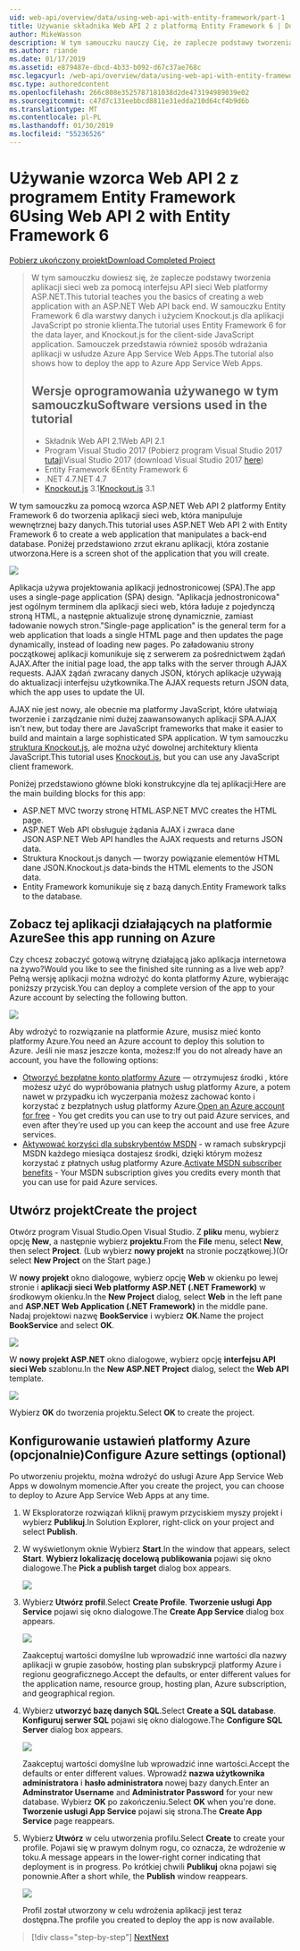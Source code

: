 ```yaml
---
uid: web-api/overview/data/using-web-api-with-entity-framework/part-1
title: Używanie składnika Web API 2 z platformą Entity Framework 6 | Dokumentacja firmy Microsoft
author: MikeWasson
description: W tym samouczku nauczy Cię, że zaplecze podstawy tworzenia aplikacji sieci web za pomocą interfejsu API sieci Web platformy ASP.NET. W tym samouczku użyto programu Entity Framework 6 dla układ danych...
ms.author: riande
ms.date: 01/17/2019
ms.assetid: e879487e-dbcd-4b33-b092-d67c37ae768c
msc.legacyurl: /web-api/overview/data/using-web-api-with-entity-framework/part-1
msc.type: authoredcontent
ms.openlocfilehash: 266c808e3525787181038d2de473194989039e02
ms.sourcegitcommit: c47d7c131eebbcd8811e31edda210d64cf4b9d6b
ms.translationtype: MT
ms.contentlocale: pl-PL
ms.lasthandoff: 01/30/2019
ms.locfileid: "55236526"
---
```

<a name="using-web-api-2-with-entity-framework-6"></a><span data-ttu-id="b5280-104">Używanie wzorca Web API 2 z programem Entity Framework 6</span><span class="sxs-lookup"><span data-stu-id="b5280-104">Using Web API 2 with Entity Framework 6</span></span>
====================

[<span data-ttu-id="b5280-105">Pobierz ukończony projekt</span><span class="sxs-lookup"><span data-stu-id="b5280-105">Download Completed Project</span></span>](https://github.com/MikeWasson/BookService)

> <span data-ttu-id="b5280-106">W tym samouczku dowiesz się, że zaplecze podstawy tworzenia aplikacji sieci web za pomocą interfejsu API sieci Web platformy ASP.NET.</span><span class="sxs-lookup"><span data-stu-id="b5280-106">This tutorial teaches you the basics of creating a web application with an ASP.NET Web API back end.</span></span> <span data-ttu-id="b5280-107">W samouczku Entity Framework 6 dla warstwy danych i użyciem Knockout.js dla aplikacji JavaScript po stronie klienta.</span><span class="sxs-lookup"><span data-stu-id="b5280-107">The tutorial uses Entity Framework 6 for the data layer, and Knockout.js for the client-side JavaScript application.</span></span> <span data-ttu-id="b5280-108">Samouczek przedstawia również sposób wdrażania aplikacji w usłudze Azure App Service Web Apps.</span><span class="sxs-lookup"><span data-stu-id="b5280-108">The tutorial also shows how to deploy the app to Azure App Service Web Apps.</span></span>
>
> ## <a name="software-versions-used-in-the-tutorial"></a><span data-ttu-id="b5280-109">Wersje oprogramowania używanego w tym samouczku</span><span class="sxs-lookup"><span data-stu-id="b5280-109">Software versions used in the tutorial</span></span>
>
> - <span data-ttu-id="b5280-110">Składnik Web API 2.1</span><span class="sxs-lookup"><span data-stu-id="b5280-110">Web API 2.1</span></span>
> - <span data-ttu-id="b5280-111">Program Visual Studio 2017 (Pobierz program Visual Studio 2017 [tutaj](https://visualstudio.microsoft.com/downloads/?utm_medium=microsoft&utm_source=docs.microsoft.com&utm_campaign=button+cta&utm_content=download+vs2017))</span><span class="sxs-lookup"><span data-stu-id="b5280-111">Visual Studio 2017 (download Visual Studio 2017 [here](https://visualstudio.microsoft.com/downloads/?utm_medium=microsoft&utm_source=docs.microsoft.com&utm_campaign=button+cta&utm_content=download+vs2017))</span></span>
> - <span data-ttu-id="b5280-112">Entity Framework 6</span><span class="sxs-lookup"><span data-stu-id="b5280-112">Entity Framework 6</span></span>
> - <span data-ttu-id="b5280-113">.NET 4.7</span><span class="sxs-lookup"><span data-stu-id="b5280-113">.NET 4.7</span></span>
> - <span data-ttu-id="b5280-114">[Knockout.js](http://knockoutjs.com/) 3.1</span><span class="sxs-lookup"><span data-stu-id="b5280-114">[Knockout.js](http://knockoutjs.com/) 3.1</span></span>

<span data-ttu-id="b5280-115">W tym samouczku za pomocą wzorca ASP.NET Web API 2 platformy Entity Framework 6 do tworzenia aplikacji sieci web, która manipuluje wewnętrznej bazy danych.</span><span class="sxs-lookup"><span data-stu-id="b5280-115">This tutorial uses ASP.NET Web API 2 with Entity Framework 6 to create a web application that manipulates a back-end database.</span></span> <span data-ttu-id="b5280-116">Poniżej przedstawiono zrzut ekranu aplikacji, która zostanie utworzona.</span><span class="sxs-lookup"><span data-stu-id="b5280-116">Here is a screen shot of the application that you will create.</span></span>

[![](part-1/_static/image2.png)](part-1/_static/image1.png)

<span data-ttu-id="b5280-117">Aplikacja używa projektowania aplikacji jednostronicowej (SPA).</span><span class="sxs-lookup"><span data-stu-id="b5280-117">The app uses a single-page application (SPA) design.</span></span> <span data-ttu-id="b5280-118">"Aplikacja jednostronicowa" jest ogólnym terminem dla aplikacji sieci web, która ładuje z pojedynczą stroną HTML, a następnie aktualizuje stronę dynamicznie, zamiast ładowanie nowych stron.</span><span class="sxs-lookup"><span data-stu-id="b5280-118">"Single-page application" is the general term for a web application that loads a single HTML page and then updates the page dynamically, instead of loading new pages.</span></span> <span data-ttu-id="b5280-119">Po załadowaniu strony początkowej aplikacji komunikuje się z serwerem za pośrednictwem żądań AJAX.</span><span class="sxs-lookup"><span data-stu-id="b5280-119">After the initial page load, the app talks with the server through AJAX requests.</span></span> <span data-ttu-id="b5280-120">AJAX żądań zwracany danych JSON, których aplikacje używają do aktualizacji interfejsu użytkownika.</span><span class="sxs-lookup"><span data-stu-id="b5280-120">The AJAX requests return JSON data, which the app uses to update the UI.</span></span>

<span data-ttu-id="b5280-121">AJAX nie jest nowy, ale obecnie ma platformy JavaScript, które ułatwiają tworzenie i zarządzanie nimi dużej zaawansowanych aplikacji SPA.</span><span class="sxs-lookup"><span data-stu-id="b5280-121">AJAX isn't new, but today there are JavaScript frameworks that make it easier to build and maintain a large sophisticated SPA application.</span></span> <span data-ttu-id="b5280-122">W tym samouczku [struktura Knockout.js](http://knockoutjs.com/), ale można użyć dowolnej architektury klienta JavaScript.</span><span class="sxs-lookup"><span data-stu-id="b5280-122">This tutorial uses [Knockout.js](http://knockoutjs.com/), but you can use any JavaScript client framework.</span></span>

<span data-ttu-id="b5280-123">Poniżej przedstawiono główne bloki konstrukcyjne dla tej aplikacji:</span><span class="sxs-lookup"><span data-stu-id="b5280-123">Here are the main building blocks for this app:</span></span>

- <span data-ttu-id="b5280-124">ASP.NET MVC tworzy stronę HTML.</span><span class="sxs-lookup"><span data-stu-id="b5280-124">ASP.NET MVC creates the HTML page.</span></span>
- <span data-ttu-id="b5280-125">ASP.NET Web API obsługuje żądania AJAX i zwraca dane JSON.</span><span class="sxs-lookup"><span data-stu-id="b5280-125">ASP.NET Web API handles the AJAX requests and returns JSON data.</span></span>
- <span data-ttu-id="b5280-126">Struktura Knockout.js danych — tworzy powiązanie elementów HTML dane JSON.</span><span class="sxs-lookup"><span data-stu-id="b5280-126">Knockout.js data-binds the HTML elements to the JSON data.</span></span>
- <span data-ttu-id="b5280-127">Entity Framework komunikuje się z bazą danych.</span><span class="sxs-lookup"><span data-stu-id="b5280-127">Entity Framework talks to the database.</span></span>

## <a name="see-this-app-running-on-azure"></a><span data-ttu-id="b5280-128">Zobacz tej aplikacji działających na platformie Azure</span><span class="sxs-lookup"><span data-stu-id="b5280-128">See this app running on Azure</span></span>

<span data-ttu-id="b5280-129">Czy chcesz zobaczyć gotową witrynę działającą jako aplikacja internetowa na żywo?</span><span class="sxs-lookup"><span data-stu-id="b5280-129">Would you like to see the finished site running as a live web app?</span></span> <span data-ttu-id="b5280-130">Pełną wersję aplikacji można wdrożyć do konta platformy Azure, wybierając poniższy przycisk.</span><span class="sxs-lookup"><span data-stu-id="b5280-130">You can deploy a complete version of the app to your Azure account by selecting the following button.</span></span>

[![](http://azuredeploy.net/deploybutton.png)](https://azuredeploy.net/?WT.mc_id=deploy_azure_aspnet&repository=https://github.com/tfitzmac/BookService)

<span data-ttu-id="b5280-131">Aby wdrożyć to rozwiązanie na platformie Azure, musisz mieć konto platformy Azure.</span><span class="sxs-lookup"><span data-stu-id="b5280-131">You need an Azure account to deploy this solution to Azure.</span></span> <span data-ttu-id="b5280-132">Jeśli nie masz jeszcze konta, możesz:</span><span class="sxs-lookup"><span data-stu-id="b5280-132">If you do not already have an account, you have the following options:</span></span>

- <span data-ttu-id="b5280-133">[Otworzyć bezpłatne konto platformy Azure](https://azure.microsoft.com/pricing/free-trial/?WT.mc_id=A443DD604) — otrzymujesz środki , które możesz użyć do wypróbowania płatnych usług platformy Azure, a potem nawet w przypadku ich wyczerpania możesz zachować konto i korzystać z bezpłatnych usług platformy Azure.</span><span class="sxs-lookup"><span data-stu-id="b5280-133">[Open an Azure account for free](https://azure.microsoft.com/pricing/free-trial/?WT.mc_id=A443DD604) - You get credits you can use to try out paid Azure services, and even after they're used up you can keep the account and use free Azure services.</span></span>
- <span data-ttu-id="b5280-134">[Aktywować korzyści dla subskrybentów MSDN](https://azure.microsoft.com/pricing/member-offers/msdn-benefits-details/?WT.mc_id=A443DD604) - w ramach subskrypcji MSDN każdego miesiąca dostajesz środki, dzięki którym możesz korzystać z płatnych usług platformy Azure.</span><span class="sxs-lookup"><span data-stu-id="b5280-134">[Activate MSDN subscriber benefits](https://azure.microsoft.com/pricing/member-offers/msdn-benefits-details/?WT.mc_id=A443DD604) - Your MSDN subscription gives you credits every month that you can use for paid Azure services.</span></span>

## <a name="create-the-project"></a><span data-ttu-id="b5280-135">Utwórz projekt</span><span class="sxs-lookup"><span data-stu-id="b5280-135">Create the project</span></span>

<span data-ttu-id="b5280-136">Otwórz program Visual Studio.</span><span class="sxs-lookup"><span data-stu-id="b5280-136">Open Visual Studio.</span></span> <span data-ttu-id="b5280-137">Z **pliku** menu, wybierz opcję **New**, a następnie wybierz **projektu**.</span><span class="sxs-lookup"><span data-stu-id="b5280-137">From the **File** menu, select **New**, then select **Project**.</span></span> <span data-ttu-id="b5280-138">(Lub wybierz **nowy projekt** na stronie początkowej.)</span><span class="sxs-lookup"><span data-stu-id="b5280-138">(Or select **New Project** on the Start page.)</span></span>

<span data-ttu-id="b5280-139">W **nowy projekt** okno dialogowe, wybierz opcję **Web** w okienku po lewej stronie i **aplikacji sieci Web platformy ASP.NET (.NET Framework)** w środkowym okienku.</span><span class="sxs-lookup"><span data-stu-id="b5280-139">In the **New Project** dialog, select **Web** in the left pane and **ASP.NET Web Application (.NET Framework)** in the middle pane.</span></span> <span data-ttu-id="b5280-140">Nadaj projektowi nazwę **BookService** i wybierz **OK**.</span><span class="sxs-lookup"><span data-stu-id="b5280-140">Name the project **BookService** and select **OK**.</span></span>

[![](part-1/_static/image11.png)](part-1/_static/image11.png)

<span data-ttu-id="b5280-141">W **nowy projekt ASP.NET** okno dialogowe, wybierz opcję **interfejsu API sieci Web** szablonu.</span><span class="sxs-lookup"><span data-stu-id="b5280-141">In the **New ASP.NET Project** dialog, select the **Web API** template.</span></span>

[![](part-1/_static/image12.png)](part-1/_static/image12.png)


<span data-ttu-id="b5280-142">Wybierz **OK** do tworzenia projektu.</span><span class="sxs-lookup"><span data-stu-id="b5280-142">Select **OK** to create the project.</span></span>

## <a name="configure-azure-settings-optional"></a><span data-ttu-id="b5280-143">Konfigurowanie ustawień platformy Azure (opcjonalnie)</span><span class="sxs-lookup"><span data-stu-id="b5280-143">Configure Azure settings (optional)</span></span>

<span data-ttu-id="b5280-144">Po utworzeniu projektu, można wdrożyć do usługi Azure App Service Web Apps w dowolnym momencie.</span><span class="sxs-lookup"><span data-stu-id="b5280-144">After you create the project, you can choose to deploy to Azure App Service Web Apps at any time.</span></span> 

1. <span data-ttu-id="b5280-145">W Eksploratorze rozwiązań kliknij prawym przyciskiem myszy projekt i wybierz **Publikuj**.</span><span class="sxs-lookup"><span data-stu-id="b5280-145">In Solution Explorer, right-click on your project and select **Publish**.</span></span>

2. <span data-ttu-id="b5280-146">W wyświetlonym oknie Wybierz **Start**.</span><span class="sxs-lookup"><span data-stu-id="b5280-146">In the window that appears, select **Start**.</span></span> <span data-ttu-id="b5280-147">**Wybierz lokalizację docelową publikowania** pojawi się okno dialogowe.</span><span class="sxs-lookup"><span data-stu-id="b5280-147">The **Pick a publish target** dialog box appears.</span></span>

   [![](part-1/_static/image14.png)](part-1/_static/image14.png)

3. <span data-ttu-id="b5280-148">Wybierz **Utwórz profil**.</span><span class="sxs-lookup"><span data-stu-id="b5280-148">Select **Create Profile**.</span></span> <span data-ttu-id="b5280-149">**Tworzenie usługi App Service** pojawi się okno dialogowe.</span><span class="sxs-lookup"><span data-stu-id="b5280-149">The **Create App Service** dialog box appears.</span></span>

   [![](part-1/_static/image15.png)](part-1/_static/image15.png)

   <span data-ttu-id="b5280-150">Zaakceptuj wartości domyślne lub wprowadzić inne wartości dla nazwy aplikacji w grupie zasobów, hosting plan subskrypcji platformy Azure i regionu geograficznego.</span><span class="sxs-lookup"><span data-stu-id="b5280-150">Accept the defaults, or enter different values for the application name, resource group, hosting plan, Azure subscription, and geographical region.</span></span> 

4. <span data-ttu-id="b5280-151">Wybierz **utworzyć bazę danych SQL**.</span><span class="sxs-lookup"><span data-stu-id="b5280-151">Select **Create a SQL database**.</span></span> <span data-ttu-id="b5280-152">**Konfiguruj serwer SQL** pojawi się okno dialogowe.</span><span class="sxs-lookup"><span data-stu-id="b5280-152">The **Configure SQL Server** dialog box appears.</span></span> 

   [![](part-1/_static/image16.png)](part-1/_static/image16.png)

   <span data-ttu-id="b5280-153">Zaakceptuj wartości domyślne lub wprowadzić inne wartości.</span><span class="sxs-lookup"><span data-stu-id="b5280-153">Accept the defaults or enter different values.</span></span> <span data-ttu-id="b5280-154">Wprowadź **nazwa użytkownika administratora** i **hasło administratora** nowej bazy danych.</span><span class="sxs-lookup"><span data-stu-id="b5280-154">Enter an **Adminstrator Username** and **Administrator Password** for your new database.</span></span> <span data-ttu-id="b5280-155">Wybierz **OK** po zakończeniu.</span><span class="sxs-lookup"><span data-stu-id="b5280-155">Select **OK** when you're done.</span></span> <span data-ttu-id="b5280-156">**Tworzenie usługi App Service** pojawi się strona.</span><span class="sxs-lookup"><span data-stu-id="b5280-156">The **Create App Service** page reappears.</span></span>

5. <span data-ttu-id="b5280-157">Wybierz **Utwórz** w celu utworzenia profilu.</span><span class="sxs-lookup"><span data-stu-id="b5280-157">Select **Create** to create your profile.</span></span> <span data-ttu-id="b5280-158">Pojawi się w prawym dolnym rogu, co oznacza, że wdrożenie w toku.</span><span class="sxs-lookup"><span data-stu-id="b5280-158">A message appears in the lower-right corner indicating that deployment is in progress.</span></span> <span data-ttu-id="b5280-159">Po krótkiej chwili **Publikuj** okna pojawi się ponownie.</span><span class="sxs-lookup"><span data-stu-id="b5280-159">After a short while, the **Publish** window reappears.</span></span>

    [![](part-1/_static/image17.png)](part-1/_static/image17.png)
   
    <span data-ttu-id="b5280-160">Profil został utworzony w celu wdrożenia aplikacji jest teraz dostępna.</span><span class="sxs-lookup"><span data-stu-id="b5280-160">The profile you created to deploy the app is now available.</span></span> 


> [!div class="step-by-step"]
> [<span data-ttu-id="b5280-161">Next</span><span class="sxs-lookup"><span data-stu-id="b5280-161">Next</span></span>](part-2.md)
